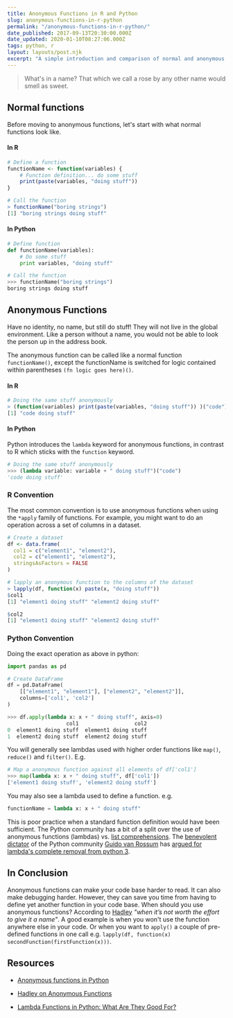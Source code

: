 ```yaml
---
title: Anonymous Functions in R and Python
slug: anonymous-functions-in-r-python
permalink: "/anonymous-functions-in-r-python/"
date_published: 2017-09-13T20:30:00.000Z
date_updated: 2020-01-10T08:27:06.000Z
tags: python, r
layout: layouts/post.njk
excerpt: "A simple introduction and comparison of normal and anonymous functions in R and Python. Anonymous Functions also known as lambdas have no identity, no name, but still do stuff! They do not live in the global environment."
---
```


> What's in a name? That which we call a rose by any other name would smell as sweet.

## Normal functions

Before moving to anonymous functions, let's start with what normal functions look like.

#### In R

```r
# Define a function
functionName <- function(variables) {
    # Function definition... do some stuff
    print(paste(variables, "doing stuff"))
}

# Call the function
> functionName("boring strings")
[1] "boring strings doing stuff"
```

#### In Python

```python
# Define function
def functionName(variables):
    # Do some stuff
    print variables, "doing stuff"

# Call the function
>>> functionName("boring strings")
boring strings doing stuff
```

## Anonymous Functions

Have no identity, no name, but still do stuff! They will not live in the global environment. Like a person without a name, you would not be able to look the person up in the address book.

The anonymous function can be called like a normal function `functionName()`, except the functionName is switched for logic contained within parentheses `(fn logic goes here)()`.

#### In R

```r
# Doing the same stuff anonymously
> (function(variables) print(paste(variables, "doing stuff")) )("code")
[1] "code doing stuff"
```

#### In Python

Python introduces the `lambda` keyword for anonymous functions, in contrast to R which sticks with the `function` keyword.

```python
# Doing the same stuff anonymously
>>> (lambda variable: variable + " doing stuff")("code")
'code doing stuff'
```

### R Convention

The most common convention is to use anonymous functions when using the `*apply` family of functions. For example, you might want to do an operation across a set of columns in a dataset.

```r
# Create a dataset
df <- data.frame(
  col1 = c("element1", "element2"),
  col2 = c("element1", "element2"),
  stringsAsFactors = FALSE
)

# lapply an anonymous function to the columns of the dataset
> lapply(df, function(x) paste(x, "doing stuff"))
$col1
[1] "element1 doing stuff" "element2 doing stuff"

$col2
[1] "element1 doing stuff" "element2 doing stuff"
```

### Python Convention

Doing the exact operation as above in python:

```python
import pandas as pd

# Create DataFrame
df = pd.DataFrame(
    [["element1", "element1"], ["element2", "element2"]],
    columns=['col1', 'col2']
)

>>> df.apply(lambda x: x + " doing stuff", axis=0)
                   col1                  col2
0  element1 doing stuff  element1 doing stuff
1  element2 doing stuff  element2 doing stuff
```

You will generally see lambdas used with higher order functions like `map()`, `reduce()` and `filter()`. E.g.

```python
# Map a anonymous function against all elements of df['col1']
>>> map(lambda x: x + " doing stuff", df['col1'])
['element1 doing stuff', 'element2 doing stuff']
```

You may also see a lambda used to define a function. e.g.

```python
functionName = lambda x: x + " doing stuff"
```

This is poor practice when a standard function definition would have been sufficient. The Python community has a bit of a split over the use of anonymous functions (lambdas) vs. [list comprehensions](https://www.digitalocean.com/community/tutorials/understanding-list-comprehensions-in-python-3). The [benevolent dictator](https://en.wikipedia.org/wiki/Benevolent_dictator_for_life) of the Python community [Guido van Rossum](https://en.wikipedia.org/wiki/Guido_van_Rossum) has [argued for lambda's complete removal from python 3](https://www.artima.com/weblogs/viewpost.jsp?thread=98196).

## In Conclusion

Anonymous functions can make your code base harder to read. It can also make debugging harder. However, they can save you time from having to define yet another function in your code base. When should you use anonymous functions? According to [Hadley](http://hadley.nz/) _"when it’s not worth the effort to give it a name"_. A good example is when you won't use the function anywhere else in your code. Or when you want to `apply()` a couple of pre-defined functions in one call e.g. `lapply(df, function(x) secondFunction(firstFunction(x)))`.

## Resources

* [Anonymous functions in Python](http://www.curiousefficiency.org/posts/bloggercom1999blog-9320223post-110439602874040740.html)

* [Hadley on Anonymous Functions](http://adv-r.had.co.nz/Functional-programming.html#anonymous-functions)

* [Lambda Functions in Python: What Are They Good For?](https://dbader.org/blog/python-lambda-functions)
